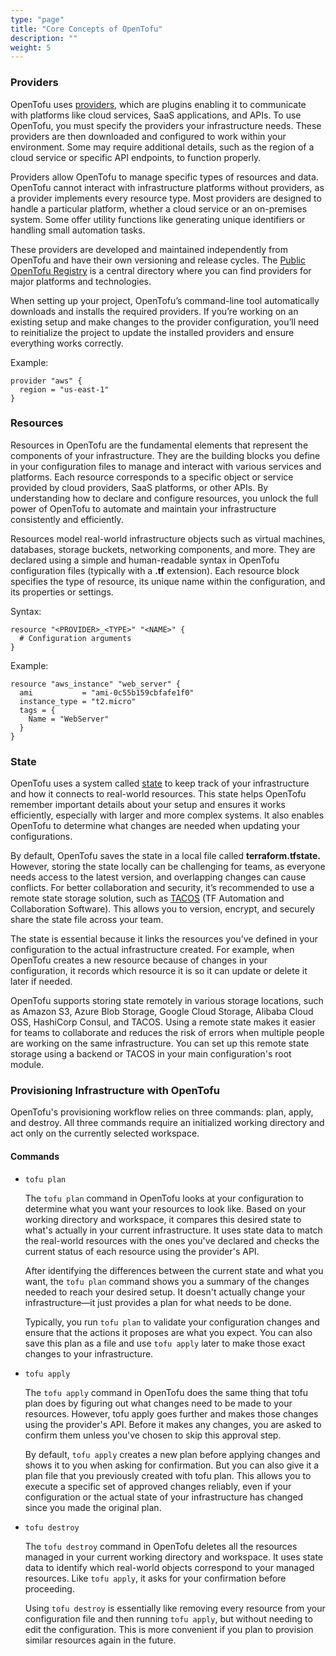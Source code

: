 ```yaml
---
type: "page"
title: "Core Concepts of OpenTofu"
description: ""
weight: 5
---
```


### Providers

OpenTofu uses [providers](https://opentofu.org/docs/language/providers/), which are plugins enabling it to communicate with platforms like cloud services, SaaS applications, and APIs. To use OpenTofu, you must specify the providers your infrastructure needs. These providers are then downloaded and configured to work within your environment. Some may require additional details, such as the region of a cloud service or specific API endpoints, to function properly.

Providers allow OpenTofu to manage specific types of resources and data. OpenTofu cannot interact with infrastructure platforms without providers, as a provider implements every resource type. Most providers are designed to handle a particular platform, whether a cloud service or an on-premises system. Some offer utility functions like generating unique identifiers or handling small automation tasks.

These providers are developed and maintained independently from OpenTofu and have their own versioning and release cycles. The [Public OpenTofu Registry](https://github.com/opentofu/registry/tree/main/providers) is a central directory where you can find providers for major platforms and technologies.

When setting up your project, OpenTofu’s command-line tool automatically downloads and installs the required providers. If you’re working on an existing setup and make changes to the provider configuration, you’ll need to reinitialize the project to update the installed providers and ensure everything works correctly.

Example:

```hcl
provider "aws" {
  region = "us-east-1"
}
```

### Resources

Resources in OpenTofu are the fundamental elements that represent the components of your infrastructure. They are the building blocks you define in your configuration files to manage and interact with various services and platforms. Each resource corresponds to a specific object or service provided by cloud providers, SaaS platforms, or other APIs. By understanding how to declare and configure resources, you unlock the full power of OpenTofu to automate and maintain your infrastructure consistently and efficiently.

Resources model real-world infrastructure objects such as virtual machines, databases, storage buckets, networking components, and more. They are declared using a simple and human-readable syntax in OpenTofu configuration files (typically with a **.tf** extension). Each resource block specifies the type of resource, its unique name within the configuration, and its properties or settings.

Syntax:

```hcl
resource "<PROVIDER>_<TYPE>" "<NAME>" {
  # Configuration arguments
}
```

Example:

```hcl
resource "aws_instance" "web_server" {
  ami           = "ami-0c55b159cbfafe1f0"
  instance_type = "t2.micro"
  tags = {
    Name = "WebServer"
  }
}
```

### State

OpenTofu uses a system called [state](https://opentofu.org/docs/language/state/) to keep track of your infrastructure and how it connects to real-world resources. This state helps OpenTofu remember important details about your setup and ensures it works efficiently, especially with larger and more complex systems. It also enables OpenTofu to determine what changes are needed when updating your configurations.

By default, OpenTofu saves the state in a local file called **terraform.tfstate.** However, storing the state locally can be challenging for teams, as everyone needs access to the latest version, and overlapping changes can cause conflicts. For better collaboration and security, it’s recommended to use a remote state storage solution, such as [TACOS](https://opentofu.org/docs/intro/tacos/) (TF Automation and Collaboration Software). This allows you to version, encrypt, and securely share the state file across your team.

The state is essential because it links the resources you’ve defined in your configuration to the actual infrastructure created. For example, when OpenTofu creates a new resource because of changes in your configuration, it records which resource it is so it can update or delete it later if needed.

OpenTofu supports storing state remotely in various storage locations, such as Amazon S3, Azure Blob Storage, Google Cloud Storage, Alibaba Cloud OSS, HashiCorp Consul, and TACOS. Using a remote state makes it easier for teams to collaborate and reduces the risk of errors when multiple people are working on the same infrastructure. You can set up this remote state storage using a backend or TACOS in your main configuration's root module.

### Provisioning Infrastructure with OpenTofu

OpenTofu's provisioning workflow relies on three commands: plan, apply, and destroy. All three commands require an initialized working directory and act only on the currently selected workspace.

#### Commands

- `tofu plan`

    The `tofu plan` command in OpenTofu looks at your configuration to determine what you want your resources to look like. Based on your working directory and workspace, it compares this desired state to what's actually in your current infrastructure. It uses state data to match the real-world resources with the ones you've declared and checks the current status of each resource using the provider's API.

    After identifying the differences between the current state and what you want, the `tofu plan` command shows you a summary of the changes needed to reach your desired setup. It doesn't actually change your infrastructure—it just provides a plan for what needs to be done.

    Typically, you run `tofu plan` to validate your configuration changes and ensure that the actions it proposes are what you expect. You can also save this plan as a file and use `tofu apply` later to make those exact changes to your infrastructure.

- `tofu apply`

    The `tofu apply` command in OpenTofu does the same thing that tofu plan does by figuring out what changes need to be made to your resources. However, tofu apply goes further and makes those changes using the provider's API. Before it makes any changes, you are asked to confirm them unless you've chosen to skip this approval step.

    By default, `tofu apply` creates a new plan before applying changes and shows it to you when asking for confirmation. But you can also give it a plan file that you previously created with tofu plan. This allows you to execute a specific set of approved changes reliably, even if your configuration or the actual state of your infrastructure has changed since you made the original plan.

- `tofu destroy`

    The `tofu destroy` command in OpenTofu deletes all the resources managed in your current working directory and workspace. It uses state data to identify which real-world objects correspond to your managed resources. Like `tofu apply`, it asks for your confirmation before proceeding.

    Using `tofu destroy` is essentially like removing every resource from your configuration file and then running `tofu apply`, but without needing to edit the configuration. This is more convenient if you plan to provision similar resources again in the future.
